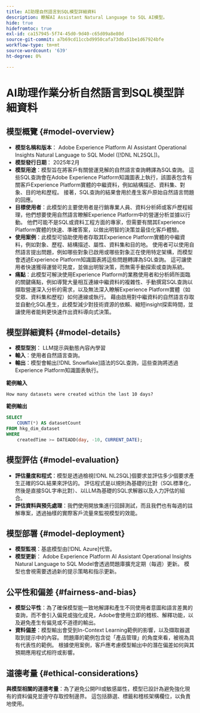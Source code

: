 ```yaml
---
title: AI助理自然語言到SQL模型詳細資料
description: 瞭解AI Assistant Natural Language to SQL AI模型。
hide: true
hidefromtoc: true
exl-id: ca157945-5f74-45d0-9d40-c65d09a8e80d
source-git-commit: a7b69cd11ccbd9950cafa73dba51be1d67924bfe
workflow-type: tm+mt
source-wordcount: '639'
ht-degree: 0%

---
```


# AI助理作業分析自然語言到SQL模型詳細資料

## 模型概覽 {#model-overview}

* **模型名稱和版本**： Adobe Experience Platform AI Assistant Operational Insights Natural Language to SQL Model ([!DNL NL2SQL])。
* **模型發行日期**： 2025年2月
* **模型用途**：模型旨在將客戶有關營運見解的自然語言查詢轉譯為SQL查詢。 這些SQL查詢會在Adobe Experience Platform知識圖表上執行，該圖表包含有關客戶Experience Platform實體的中繼資料，例如結構描述、資料集、對象、目的地和歷程。 接著，SQL查詢的結果會用於產生客戶原始自然語言問題的回應。
* **目標使用者**：此模型的主要使用者是行銷專業人員、資料分析師或客戶歷程經理，他們想要使用自然語言瞭解Experience Platform中的營運分析並據以行動。 他們可能不是SQL或資料工程方面的專家，但需要有關其Experience Platform實體的快速、準確答案，以做出明智的決策並最佳化客戶體驗。
* **使用案例**：此模型可協助使用者存取其Experience Platform實體的中繼資料，例如對象、歷程、結構描述、屬性、資料集和目的地。 使用者可以使用自然語言提出問題，例如哪些對象已啟用或哪些對象正在使用特定架構，而模型會透過Experience Platform知識圖表將這些問題轉譯為SQL查詢。 這可讓使用者快速獲得運營可見度，並做出明智決策，而無需手動探索或查詢系統。
* **痛點**：此模型可解決使用Experience Platform的業務使用者和分析師所面臨的關鍵痛點，例如導覽大量相互連線中繼資料的複雜性、手動撰寫SQL查詢以擷取營運深入分析的需求，以及無法深入瞭解Experience Platform實體（如受眾、資料集和歷程）如何連線或執行。 藉由啟用對中繼資料的自然語言存取並自動化SQL產生，此模型減少對技術資源的依賴、縮短insight探索時間，並讓使用者能夠更快速作出資料導向式決策。

## 模型詳細資料 {#model-details}

* **模型型別**： LLM提示與動態內容內學習
* **輸入**：使用者自然語言查詢。
* **輸出**：模型會輸出[!DNL Snowflake]語法的SQL查詢，這些查詢將透過Experience Platform知識圖表執行。

**範例輸入**

```console
How many datasets were created within the last 10 days?
```

**範例輸出**

```SQL
SELECT
    COUNT(*) AS datasetCount 
FROM hkg_dim_dataset 
WHERE
    createdTime >= DATEADD(day, -10, CURRENT_DATE);
```

## 模型評估 {#model-evaluation}

* **評估量度和程式**：模型是透過檢視[!DNL NL2SQL]個要求並評估多少個要求產生正確的SQL結果來評估的。 評估程式是以規則為基礎的比對（SQL標準化，然後是直接SQL字串比對）、以LLM為基礎的SQL求解器以及人力評估的組合。
* **評估資料與預先處理**：我們使用開放集進行回歸測試，而且我們也有每週的註解專案，透過抽樣的實際客戶流量來監視模型的效能。

## 模型部署 {#model-deployment}

* **模型監視**：基底模型由[!DNL Azure]代管。
* **模型更新**： Adobe Experience Platform AI Assistant Operational Insights Natural Language to SQL Model會透過問題庫擴充定期（每週）更新。 模型也會視需要透過新的提示策略和指示更新。

## 公平性和偏差 {#fairness-and-bias}

* **模型公平性**：為了確保模型能一致地解譯和產生不同使用者意圖和語言差異的查詢，而不會引入偏見或強化成見，Adobe會使用立即的稽核、解釋功能，以及避免產生有偏見或不道德的輸出。
* **資料偏差**：模型輸出會受到In-Context Learning範例的影響，以及擷取器選取到提示中的內容。 問題庫的範例包含從「產品管理」的角度來看，被視為具有代表性的範例。 根據使用案例，客戶應考慮模型輸出中的潛在偏差如何與其預期應用程式相符或影響。

## 道德考量 {#ethical-considerations}

**與模型相關的道德考量**：為了避免公開PII或敏感屬性，模型已設計為避免強化現有的資料偏見並遵守存取控制邊界。 這包括篩選、標籤和稽核架構欄位，以負責地使用。
